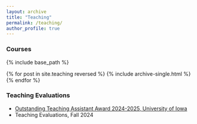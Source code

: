 ```yaml
---
layout: archive
title: "Teaching"
permalink: /teaching/
author_profile: true
---
```

### Courses

{% include base_path %}

{% for post in site.teaching reversed %}
  {% include archive-single.html %}
{% endfor %}


### Teaching Evaluations
* [Outstanding Teaching Assistant Award 2024-2025, University of Iowa](https://cot.org.uiowa.edu/teaching-awards/outstanding-teaching-assistant-awards#accordion-item-326-0)
* Teaching Evaluations, Fall 2024


